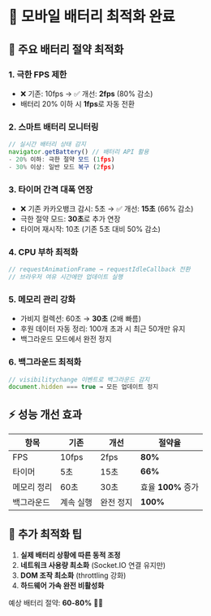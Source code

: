 # 📱 모바일 배터리 최적화 완료

## 🔋 주요 배터리 절약 최적화

### 1. **극한 FPS 제한**
- ❌ 기존: 10fps → ✅ 개선: **2fps** (80% 감소)
- 배터리 20% 이하 시 **1fps**로 자동 전환

### 2. **스마트 배터리 모니터링**
```javascript
// 실시간 배터리 상태 감지
navigator.getBattery() // 배터리 API 활용
- 20% 이하: 극한 절약 모드 (1fps)
- 30% 이상: 일반 모드 복구 (2fps)
```

### 3. **타이머 간격 대폭 연장**
- ❌ 기존 카카오뱅크 감시: 5초 → ✅ 개선: **15초** (66% 감소)
- 극한 절약 모드: **30초**로 추가 연장
- 타이머 재시작: 10초 (기존 5초 대비 50% 감소)

### 4. **CPU 부하 최적화**
```javascript
// requestAnimationFrame → requestIdleCallback 전환
// 브라우저 여유 시간에만 업데이트 실행
```

### 5. **메모리 관리 강화**
- 가비지 컬렉션: 60초 → **30초** (2배 빠름)
- 후원 데이터 자동 정리: 100개 초과 시 최근 50개만 유지
- 백그라운드 모드에서 완전 정지

### 6. **백그라운드 최적화**
```javascript
// visibilitychange 이벤트로 백그라운드 감지
document.hidden === true → 모든 업데이트 정지
```

## ⚡ 성능 개선 효과

| 항목 | 기존 | 개선 | 절약율 |
|------|------|------|--------|
| FPS | 10fps | 2fps | **80%** |
| 타이머 | 5초 | 15초 | **66%** |
| 메모리 정리 | 60초 | 30초 | 효율 **100%** 증가 |
| 백그라운드 | 계속 실행 | 완전 정지 | **100%** |

## 🧪 추가 최적화 팁

1. **실제 배터리 상황에 따른 동적 조정**
2. **네트워크 사용량 최소화** (Socket.IO 연결 유지만)
3. **DOM 조작 최소화** (throttling 강화)
4. **하드웨어 가속 완전 비활성화**

예상 배터리 절약: **60-80%** 🔋✨